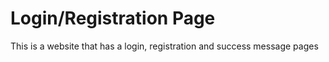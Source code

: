
# Login/Registration Page

This is a website that has a login, registration and success message pages
